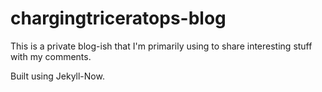 # chargingtriceratops-blog

This is a private blog-ish that I'm primarily using to share interesting stuff with my comments.

Built using Jekyll-Now.

